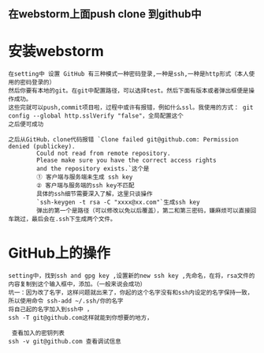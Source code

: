 ## 在webstorm上面push clone 到github中
 # 安装webstorm  
    在setting中 设置 GitHub 有三种模式一种密码登录,一种是ssh,一种是http形式（本人使用的密码登录的）
    然后你要有本地的git。在git中配置路径，可以选择test。然后下面有版本或者弹出框便是操作成功。
    这些完就可以push,commit项目啦，过程中或许有报错，例如什么ssl。我使用的方式： git config --global http.sslVerify "false"，全局配置这个
    之后便可成功
    
    之后从GitHub，clone代码报错 `Clone failed git@github.com: Permission denied (publickey).
			Could not read from remote repository.
			Please make sure you have the correct access rights
			and the repository exists.`这个是
            ① 客户端与服务端未生成 ssh key
            ② 客户端与服务端的ssh key不匹配
            具体的ssh细节需要深入了解，这里只谈操作
            `ssh-keygen -t rsa -C "xxxx@xx.com"`生成ssh key
            弹出的第一个是路径（可以修改以免以后覆盖），第二和第三密码，嫌麻烦可以直接回车跳过，最后会在.ssh下生成两个文件。
            

 # GitHub上的操作
    setting中，找到ssh and gpg key ,设置新的new ssh key ,先命名，在将，rsa文件的内容复制到这个输入框中，添加。（一般来说会成功）
    坑一：因为改了名字，这样问题就出来了，你起的这个名字没有和ssh内设定的名字保持一致，所以使用命令 ssh-add ~/.ssh/你的名字
    将自己起的名字加入到ssh中 ， 
    ssh -T git@github.com这样就能到你想要的地方，
    
     查看加入的密钥列表
    ssh -v git@github.com 查看调试信息






